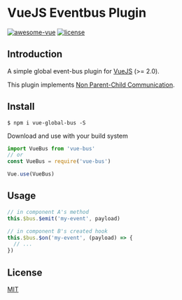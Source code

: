 # VueJS Eventbus Plugin

[![awesome-vue](https://img.shields.io/badge/Vue.js-AWESOME-ff69b4.svg)](//github.com/vuejs/awesome-vue)
[![license](https://img.shields.io/github/license/fffixed/vue-bus.svg)](//opensource.org/licenses/MIT)

## Introduction

A simple global event-bus plugin for [VueJS](//vuejs.org) (>= 2.0).

This plugin implements [Non Parent-Child Communication](//vuejs.org/v2/guide/components.html#Non-Parent-Child-Communication).

## Install

```shell
$ npm i vue-global-bus -S
```

Download and use with your build system
```js
import VueBus from 'vue-bus'
// or
const VueBus = require('vue-bus')

Vue.use(VueBus)
```

## Usage

```js
// in component A's method
this.$bus.$emit('my-event', payload)

// in component B's created hook
this.$bus.$on('my-event', (payload) => {
  // ...
})
```

## License

[MIT](//opensource.org/licenses/MIT)
